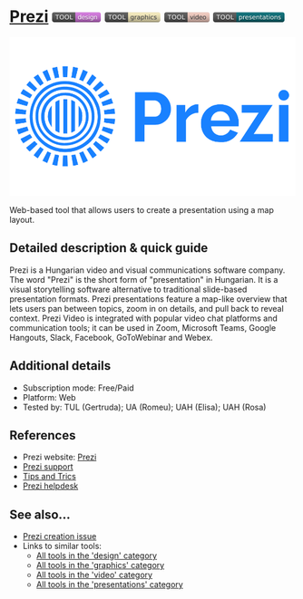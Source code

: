 # [Prezi](https://prezi.com/)  [<img src="images/design.png" align="bottom">](https://github.com/e-CLOSE/Toolbox/issues?q=label%3A01_TOOL+label%3Adesign) [<img src="images/graphics.png" align="bottom">](https://github.com/e-CLOSE/Toolbox/issues?q=label%3A01_TOOL+label%3Agraphics) [<img src="images/video.png" align="bottom">](https://github.com/e-CLOSE/Toolbox/issues?q=label%3A01_TOOL+label%3Avideo) [<img src="images/presentations.png" align="bottom">](https://github.com/e-CLOSE/Toolbox/issues?q=label%3A01_TOOL+label%3Apresentations)

[<img src="images/Prezi.png" align="bottom" alt="Prezi Logo">](https://prezi.com/)

Web-based tool that allows users to create a presentation using a map layout.


## Detailed description & quick guide

Prezi is a Hungarian video and visual communications software company. The word "Prezi" is the short form of "presentation" in Hungarian. It is a visual storytelling software alternative to traditional slide-based presentation formats. Prezi presentations feature a map-like overview that lets users pan between topics, zoom in on details, and pull back to reveal context. Prezi Video is integrated with popular video chat platforms and communication tools; it can be used in Zoom, Microsoft Teams, Google Hangouts, Slack, Facebook, GoToWebinar and Webex.


## Additional details

- Subscription mode: Free/Paid
- Platform: Web
- Tested by: TUL (Gertruda); UA (Romeu); UAH (Elisa); UAH (Rosa)


## References

- Prezi website: [Prezi](https://prezi.com/)
- [Prezi support](https://support.prezi.com/hc/en-us)
- [Tips and Trics](https://www.hongkiat.com/blog/prezi-tips-tricks/)
- [Prezi helpdesk](https://www.liveagent.com/directory/prezi-help-desk-contacts/)


## See also...

- [Prezi creation issue](https://github.com/e-CLOSE/Toolbox/issues/155)
- Links to similar tools:
  - [All tools in the 'design' category](https://github.com/e-CLOSE/Toolbox/issues?q=label%3A01_TOOL+label%3Adesign)
  - [All tools in the 'graphics' category](https://github.com/e-CLOSE/Toolbox/issues?q=label%3A01_TOOL+label%3Agraphics)
  - [All tools in the 'video' category](https://github.com/e-CLOSE/Toolbox/issues?q=label%3A01_TOOL+label%3Avideo)
  - [All tools in the 'presentations' category](https://github.com/e-CLOSE/Toolbox/issues?q=label%3A01_TOOL+label%3Apresentations)
